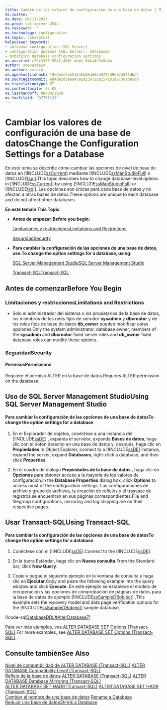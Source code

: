 ```yaml
---
title: Cambio de los valores de configuración de una base de datos | Microsoft Docs
ms.custom: ''
ms.date: 06/13/2017
ms.prod: sql-server-2014
ms.reviewer: ''
ms.technology: configuration
ms.topic: conceptual
helpviewer_keywords:
- database configuration [SQL Server]
- configuration options [SQL Server], databases
- modifying database configuration settings
ms.assetid: c29c3385-5043-400f-bb4e-044a4c9a9a4b
author: stevestein
ms.author: sstein
ms.openlocfilehash: f9edecefae5154bb66a65e38724d9e77a94fdbb4
ms.sourcegitcommit: ad4d92dce894592a259721a1571b1d8736abacdb
ms.translationtype: MT
ms.contentlocale: es-ES
ms.lasthandoff: 08/04/2020
ms.locfileid: "87751129"
---
```

# <a name="change-the-configuration-settings-for-a-database"></a><span data-ttu-id="89b3f-102">Cambiar los valores de configuración de una base de datos</span><span class="sxs-lookup"><span data-stu-id="89b3f-102">Change the Configuration Settings for a Database</span></span>
  <span data-ttu-id="89b3f-103">En este tema se describe cómo cambiar las opciones de nivel de base de datos en [!INCLUDE[ssCurrent](../../includes/sscurrent-md.md)] mediante [!INCLUDE[ssManStudioFull](../../includes/ssmanstudiofull-md.md)] o [!INCLUDE[tsql](../../includes/tsql-md.md)].</span><span class="sxs-lookup"><span data-stu-id="89b3f-103">This topic describes how to change database-level options in [!INCLUDE[ssCurrent](../../includes/sscurrent-md.md)] by using [!INCLUDE[ssManStudioFull](../../includes/ssmanstudiofull-md.md)] or [!INCLUDE[tsql](../../includes/tsql-md.md)].</span></span> <span data-ttu-id="89b3f-104">Las opciones son únicas para cada base de datos y no afectan a otras bases de datos.</span><span class="sxs-lookup"><span data-stu-id="89b3f-104">These options are unique to each database and do not affect other databases.</span></span>  
  
 <span data-ttu-id="89b3f-105">**En este tema**</span><span class="sxs-lookup"><span data-stu-id="89b3f-105">**In This Topic**</span></span>  
  
-   <span data-ttu-id="89b3f-106">**Antes de empezar:**</span><span class="sxs-lookup"><span data-stu-id="89b3f-106">**Before you begin:**</span></span>  
  
     [<span data-ttu-id="89b3f-107">Limitaciones y restricciones</span><span class="sxs-lookup"><span data-stu-id="89b3f-107">Limitations and Restrictions</span></span>](#Restrictions)  
  
     [<span data-ttu-id="89b3f-108">Seguridad</span><span class="sxs-lookup"><span data-stu-id="89b3f-108">Security</span></span>](#Security)  
  
-   <span data-ttu-id="89b3f-109">**Para cambiar la configuración de las opciones de una base de datos, use:**</span><span class="sxs-lookup"><span data-stu-id="89b3f-109">**To change the option settings for a database, using:**</span></span>  
  
     [<span data-ttu-id="89b3f-110">SQL Server Management Studio</span><span class="sxs-lookup"><span data-stu-id="89b3f-110">SQL Server Management Studio</span></span>](#SSMSProcedure)  
  
     [<span data-ttu-id="89b3f-111">Transact-SQL</span><span class="sxs-lookup"><span data-stu-id="89b3f-111">Transact-SQL</span></span>](#TsqlProcedure)  
  
##  <a name="before-you-begin"></a><a name="BeforeYouBegin"></a> <span data-ttu-id="89b3f-112">Antes de comenzar</span><span class="sxs-lookup"><span data-stu-id="89b3f-112">Before You Begin</span></span>  
  
###  <a name="limitations-and-restrictions"></a><a name="Restrictions"></a> <span data-ttu-id="89b3f-113">Limitaciones y restricciones</span><span class="sxs-lookup"><span data-stu-id="89b3f-113">Limitations and Restrictions</span></span>  
  
-   <span data-ttu-id="89b3f-114">Solo el administrador del sistema o los propietarios de la base de datos, los miembros de los roles fijos de servidor **sysadmin** y **dbcreator** y de los roles fijos de base de datos **db_owner** pueden modificar estas opciones.</span><span class="sxs-lookup"><span data-stu-id="89b3f-114">Only the system administrator, database owner, members of the **sysadmin** and **dbcreator** fixed server roles and **db_owner** fixed database roles can modify these options.</span></span>  
  
###  <a name="security"></a><a name="Security"></a> <span data-ttu-id="89b3f-115">Seguridad</span><span class="sxs-lookup"><span data-stu-id="89b3f-115">Security</span></span>  
  
####  <a name="permissions"></a><a name="Permissions"></a> <span data-ttu-id="89b3f-116">Permisos</span><span class="sxs-lookup"><span data-stu-id="89b3f-116">Permissions</span></span>  
 <span data-ttu-id="89b3f-117">Requiere el permiso ALTER en la base de datos.</span><span class="sxs-lookup"><span data-stu-id="89b3f-117">Requires ALTER permission on the database.</span></span>  
  
##  <a name="using-sql-server-management-studio"></a><a name="SSMSProcedure"></a> <span data-ttu-id="89b3f-118">Uso de SQL Server Management Studio</span><span class="sxs-lookup"><span data-stu-id="89b3f-118">Using SQL Server Management Studio</span></span>  
  
#### <a name="to-change-the-option-settings-for-a-database"></a><span data-ttu-id="89b3f-119">Para cambiar la configuración de las opciones de una base de datos</span><span class="sxs-lookup"><span data-stu-id="89b3f-119">To change the option settings for a database</span></span>  
  
1.  <span data-ttu-id="89b3f-120">En el Explorador de objetos, conéctese a una instancia del [!INCLUDE[ssDE](../../includes/ssde-md.md)] , expanda el servidor, expanda **Bases de datos**, haga clic con el botón derecho en una base de datos y, después, haga clic en **Propiedades**.</span><span class="sxs-lookup"><span data-stu-id="89b3f-120">In Object Explorer, connect to a [!INCLUDE[ssDE](../../includes/ssde-md.md)] instance, expand the server, expand **Databases**, right-click a database, and then click **Properties**.</span></span>  
  
2.  <span data-ttu-id="89b3f-121">En el cuadro de diálogo **Propiedades de la base de datos** , haga clic en **Opciones** para obtener acceso a la mayoría de los valores de configuración.</span><span class="sxs-lookup"><span data-stu-id="89b3f-121">In the **Database Properties** dialog box, click **Options** to access most of the configuration settings.</span></span> <span data-ttu-id="89b3f-122">Las configuraciones de archivo y grupo de archivos, la creación de reflejos y el trasvase de registros se encuentran en sus páginas correspondientes.</span><span class="sxs-lookup"><span data-stu-id="89b3f-122">File and filegroup configurations, mirroring and log shipping are on their respective pages.</span></span>  
  
##  <a name="using-transact-sql"></a><a name="TsqlProcedure"></a> <span data-ttu-id="89b3f-123">Usar Transact-SQL</span><span class="sxs-lookup"><span data-stu-id="89b3f-123">Using Transact-SQL</span></span>  
  
#### <a name="to-change-the-option-settings-for-a-database"></a><span data-ttu-id="89b3f-124">Para cambiar la configuración de las opciones de una base de datos</span><span class="sxs-lookup"><span data-stu-id="89b3f-124">To change the option settings for a database</span></span>  
  
1.  <span data-ttu-id="89b3f-125">Conéctese con el [!INCLUDE[ssDE](../../includes/ssde-md.md)].</span><span class="sxs-lookup"><span data-stu-id="89b3f-125">Connect to the [!INCLUDE[ssDE](../../includes/ssde-md.md)].</span></span>  
  
2.  <span data-ttu-id="89b3f-126">En la barra Estándar, haga clic en **Nueva consulta**.</span><span class="sxs-lookup"><span data-stu-id="89b3f-126">From the Standard bar, click **New Query**.</span></span>  
  
3.  <span data-ttu-id="89b3f-127">Copie y pegue el siguiente ejemplo en la ventana de consulta y haga clic en **Ejecutar**.</span><span class="sxs-lookup"><span data-stu-id="89b3f-127">Copy and paste the following example into the query window and click **Execute**.</span></span> <span data-ttu-id="89b3f-128">En este ejemplo se establece el modelo de recuperación y las opciones de comprobación de páginas de datos para la base de datos de ejemplo [!INCLUDE[ssSampleDBobject](../../includes/sssampledbobject-md.md)] .</span><span class="sxs-lookup"><span data-stu-id="89b3f-128">This example sets the recovery model and data page verification options for the [!INCLUDE[ssSampleDBobject](../../includes/sssampledbobject-md.md)] sample database.</span></span>  
  
 [!code-sql[DatabaseDDL#AlterDatabase7](../../snippets/tsql/SQL14/tsql/databaseddl/transact-sql/alterdatabase.sql#alterdatabase7)]  
  
 <span data-ttu-id="89b3f-129">Para ver más ejemplos, vea [ALTER DATABASE SET Options &#40;Transact-SQL&#41;](/sql/t-sql/statements/alter-database-transact-sql-set-options).</span><span class="sxs-lookup"><span data-stu-id="89b3f-129">For more examples, see [ALTER DATABASE SET Options &#40;Transact-SQL&#41;](/sql/t-sql/statements/alter-database-transact-sql-set-options).</span></span>  
  
## <a name="see-also"></a><span data-ttu-id="89b3f-130">Consulte también</span><span class="sxs-lookup"><span data-stu-id="89b3f-130">See Also</span></span>  
 <span data-ttu-id="89b3f-131">[Nivel de compatibilidad de ALTER DATABASE &#40;Transact-SQL&#41;](/sql/t-sql/statements/alter-database-transact-sql-compatibility-level) </span><span class="sxs-lookup"><span data-stu-id="89b3f-131">[ALTER DATABASE Compatibility Level &#40;Transact-SQL&#41;](/sql/t-sql/statements/alter-database-transact-sql-compatibility-level) </span></span>  
 <span data-ttu-id="89b3f-132">[Reflejo de la base de datos ALTER DATABASE &#40;Transact-SQL&#41;](/sql/t-sql/statements/alter-database-transact-sql-database-mirroring) </span><span class="sxs-lookup"><span data-stu-id="89b3f-132">[ALTER DATABASE Database Mirroring &#40;Transact-SQL&#41;](/sql/t-sql/statements/alter-database-transact-sql-database-mirroring) </span></span>  
 <span data-ttu-id="89b3f-133">[ALTER DATABASE SET HADR &#40;Transact-SQL&#41;](/sql/t-sql/statements/alter-database-transact-sql-set-hadr) </span><span class="sxs-lookup"><span data-stu-id="89b3f-133">[ALTER DATABASE SET HADR &#40;Transact-SQL&#41;](/sql/t-sql/statements/alter-database-transact-sql-set-hadr) </span></span>  
 <span data-ttu-id="89b3f-134">[Cambiar el nombre de una base de datos](rename-a-database.md) </span><span class="sxs-lookup"><span data-stu-id="89b3f-134">[Rename a Database](rename-a-database.md) </span></span>  
 [<span data-ttu-id="89b3f-135">Reducir una base de datos</span><span class="sxs-lookup"><span data-stu-id="89b3f-135">Shrink a Database</span></span>](shrink-a-database.md)  
  
  
